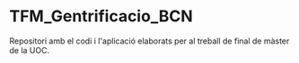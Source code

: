 # TFM_Gentrificacio_BCN
Repositori amb el codi i l'aplicació elaborats per al treball de final de màster de la UOC.

